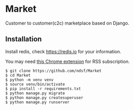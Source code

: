 # Market
Customer to customer(c2c) marketplace based on Django.
## Installation
Install redis, check https://redis.io for your information.

You may need [this Chrome extension](https://chrome.google.com/webstore/detail/rss-subscription-extensio/nlbjncdgjeocebhnmkbbbdekmmmcbfjd/related?hl=en) for RSS subscription.
```text
$ git clone https://github.com/ndsf/Market
$ cd Market
$ python -m venv venv
$ source venv/bin/activate
$ pip install -r requirements.txt
$ python manage.py migrate
$ python manage.py createsuperuser
$ python manage.py runserver
```
